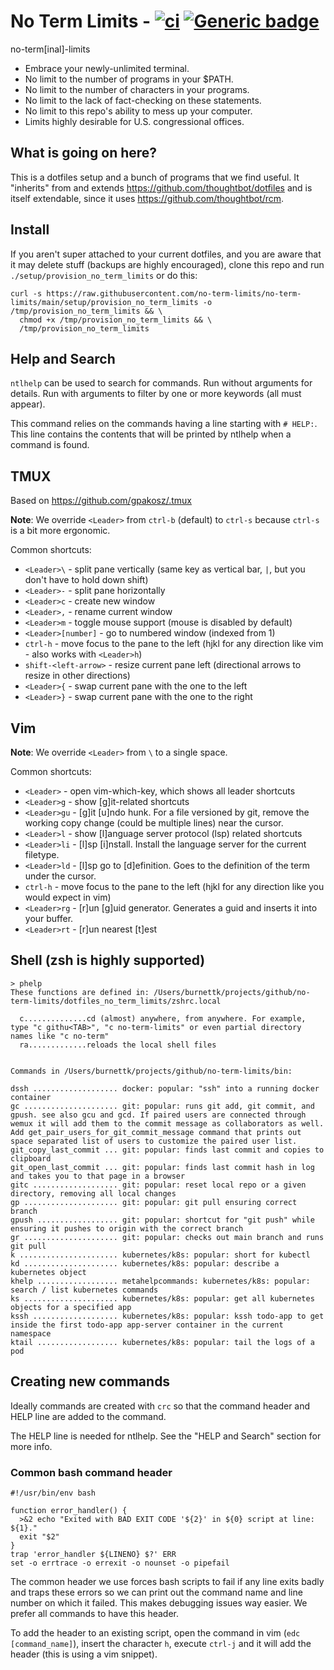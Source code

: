 # No Term Limits - [![ci](https://github.com/no-term-limits/no-term-limits/actions/workflows/ci.yml/badge.svg)](https://github.com/no-term-limits/no-term-limits/actions/workflows/ci.yml) [![Generic badge](https://img.shields.io/badge/built%20with-science-1abc9c.svg)](https://shields.io/)


no-term[inal]-limits

 * Embrace your newly-unlimited terminal.
 * No limit to the number of programs in your $PATH.
 * No limit to the number of characters in your programs.
 * No limit to the lack of fact-checking on these statements.
 * No limit to this repo's ability to mess up your computer.
 * Limits highly desirable for U.S. congressional offices.

## What is going on here?

This is a dotfiles setup and a bunch of programs that we find useful. It "inherits" from and extends https://github.com/thoughtbot/dotfiles and is itself extendable, since it uses https://github.com/thoughtbot/rcm.

## Install

If you aren't super attached to your current dotfiles, and you are aware that it may delete stuff (backups are highly encouraged), clone this repo and run `./setup/provision_no_term_limits` or do this:

    curl -s https://raw.githubusercontent.com/no-term-limits/no-term-limits/main/setup/provision_no_term_limits -o /tmp/provision_no_term_limits && \
      chmod +x /tmp/provision_no_term_limits && \
      /tmp/provision_no_term_limits

## Help and Search

`ntlhelp` can be used to search for commands. Run without arguments for details.
Run with arguments to filter by one or more keywords (all must appear).

This command relies on the commands having a line starting with `# HELP:`. This
line contains the contents that will be printed by ntlhelp when a command is
found.

## TMUX

Based on https://github.com/gpakosz/.tmux

**Note**: We override `<Leader>` from `ctrl-b` (default) to `ctrl-s` because `ctrl-s` is a bit more ergonomic.

Common shortcuts:
  * `<Leader>\` - split pane vertically (same key as vertical bar, `|`, but you don't have to hold down shift)
  * `<Leader>-` - split pane horizontally
  * `<Leader>c` - create new window
  * `<Leader>,` - rename current window
  * `<Leader>m` - toggle mouse support (mouse is disabled by default)
  * `<Leader>[number]` - go to numbered window (indexed from 1)
  * `ctrl-h` - move focus to the pane to the left (hjkl for any direction like vim - also works with `<Leader>h`)
  * `shift-<left-arrow>` - resize current pane left (directional arrows to resize in other directions)
  * `<Leader>{` - swap current pane with the one to the left
  * `<Leader>}` - swap current pane with the one to the right

## Vim

**Note**: We override `<Leader>` from `\` to a single space.

Common shortcuts:
  * `<Leader>` - open vim-which-key, which shows all leader shortcuts
  * `<Leader>g` - show [g]it-related shortcuts
  * `<Leader>gu` - [g]it [u]ndo hunk. For a file versioned by git, remove the
    working copy change (could be multiple lines) near the cursor.
  * `<Leader>l` - show [l]anguage server protocol (lsp) related shortcuts
  * `<Leader>li` - [l]sp [i]nstall. Install the language server for the
    current filetype.
  * `<Leader>ld` - [l]sp go to [d]efinition. Goes to the definition of the term
    under the cursor.
  * `ctrl-h` - move focus to the pane to the left (hjkl for any direction like you would expect in vim)
  * `<Leader>rg` - [r]un [g]uid generator. Generates a guid and inserts it into
    your buffer.
  * `<Leader>rt` - [r]un nearest [t]est

## Shell (zsh is highly supported)

    > phelp
    These functions are defined in: /Users/burnettk/projects/github/no-term-limits/dotfiles_no_term_limits/zshrc.local

      c..............cd (almost) anywhere, from anywhere. For example, type "c githu<TAB>", "c no-term-limits" or even partial directory names like "c no-term"
      ra.............reloads the local shell files


    Commands in /Users/burnettk/projects/github/no-term-limits/bin:

    dssh ................... docker: popular: "ssh" into a running docker container
    gc ..................... git: popular: runs git add, git commit, and gpush. see also gcu and gcd. If paired users are connected through wemux it will add them to the commit message as collaborators as well. Add get_pair_users_for_git_commit_message command that prints out space separated list of users to customize the paired user list.
    git_copy_last_commit ... git: popular: finds last commit and copies to clipboard
    git_open_last_commit ... git: popular: finds last commit hash in log and takes you to that page in a browser
    gitc ................... git: popular: reset local repo or a given directory, removing all local changes
    gp ..................... git: popular: git pull ensuring correct branch
    gpush .................. git: popular: shortcut for "git push" while ensuring it pushes to origin with the correct branch
    gr ..................... git: popular: checks out main branch and runs git pull
    k ...................... kubernetes/k8s: popular: short for kubectl
    kd ..................... kubernetes/k8s: popular: describe a kubernetes object
    khelp .................. metahelpcommands: kubernetes/k8s: popular: search / list kubernetes commands
    ks ..................... kubernetes/k8s: popular: get all kubernetes objects for a specified app
    kssh ................... kubernetes/k8s: popular: kssh todo-app to get inside the first todo-app app-server container in the current namespace
    ktail .................. kubernetes/k8s: popular: tail the logs of a pod

## Creating new commands

Ideally commands are created with `crc` so that the command header and HELP line are added to the command.

The HELP line is needed for ntlhelp. See the "HELP and Search" section for more info.

### Common bash command header

````
#!/usr/bin/env bash

function error_handler() {
  >&2 echo "Exited with BAD EXIT CODE '${2}' in ${0} script at line: ${1}."
  exit "$2"
}
trap 'error_handler ${LINENO} $?' ERR
set -o errtrace -o errexit -o nounset -o pipefail
````

The common header we use forces bash scripts to fail if any line exits badly
and traps these errors so we can print out the command name and line number on
which it failed. This makes debugging issues way easier. We prefer all commands
to have this header.

To add the header to an existing script, open the command in vim (`edc [command_name]`), insert the character `h`, execute `ctrl-j` and it will add the header (this is using a vim snippet).
